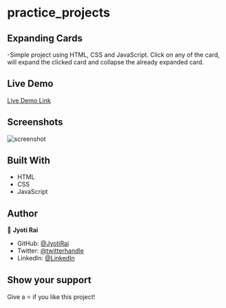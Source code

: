# practice_projects

## Expanding Cards

-Simple project using HTML, CSS and JavaScript. Click on any of the card, will expand the clicked card and collapse the already expanded card.

## Live Demo

[Live Demo Link](https://jolly-kepler-97cf58.netlify.app/)

## Screenshots
![screenshot](../assets/screenshot.png)

## Built With

- HTML
- CSS
- JavaScript

## Author

👤 **Jyoti Rai**

- GitHub: [@JyotiRai](https://github.com/jrai0792)
- Twitter: [@twitterhandle](https://twitter.com/jyotirai0792)
- LinkedIn: [@LinkedIn](https://linkedin.com/in/rai-jyoti)

## Show your support

Give a ⭐️ if you like this project!

